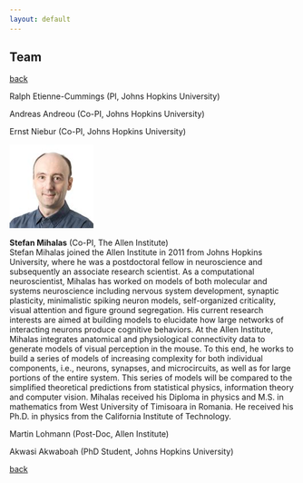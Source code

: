 ```yaml
---
layout: default
---
```


## Team

[back](./)

Ralph Etienne-Cummings (PI, Johns Hopkins University)

Andreas Andreou (Co-PI, Johns Hopkins University)

Ernst Niebur (Co-PI, Johns Hopkins University)

![](/assets/img/stefan_mihalas_148x148.jpeg)

**Stefan Mihalas** (Co-PI, The Allen Institute) <br>
Stefan Mihalas joined the Allen Institute in 2011 from Johns Hopkins University, where he was a postdoctoral fellow in neuroscience and subsequently an associate research scientist. As a computational neuroscientist, Mihalas has worked on models of both molecular and systems neuroscience including nervous system development, synaptic plasticity, minimalistic spiking neuron models, self-organized criticality, visual attention and figure ground segregation. His current research interests are aimed at building models to elucidate how large networks of interacting neurons produce cognitive behaviors. At the Allen Institute, Mihalas integrates anatomical and physiological connectivity data to generate models of visual perception in the mouse. To this end, he works to build a series of models of increasing complexity for both individual components, i.e., neurons, synapses, and microcircuits, as well as for large portions of the entire system. This series of models will be compared to the simplified theoretical predictions from statistical physics, information theory and computer vision. Mihalas received his Diploma in physics and M.S. in mathematics from West University of Timisoara in Romania. He received his Ph.D. in physics from the California Institute of Technology.

Martin Lohmann (Post-Doc, Allen Institute)

Akwasi Akwaboah (PhD Student, Johns Hopkins University)


[back](./)
